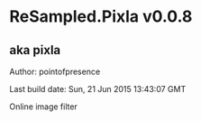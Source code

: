 # ReSampled.Pixla v0.0.8
## aka pixla

Author: pointofpresence

Last build date: Sun, 21 Jun 2015 13:43:07 GMT

Online image filter